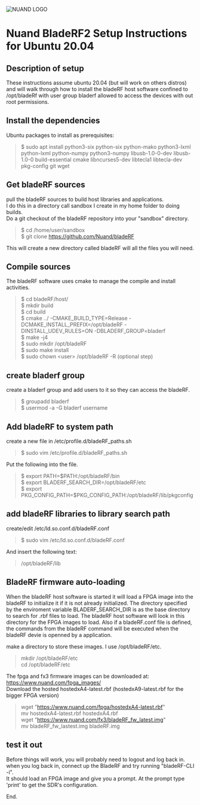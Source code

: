 ![NUAND LOGO](http://nuand.com/bladeRF-doc/libbladeRF/v2.2.1/logo.png)

# Nuand BladeRF2 Setup Instructions for Ubuntu 20.04 

## Description of setup
These instructions assume ubuntu 20.04 (but will work on others distros) and will walk through how to install the bladeRF host software confined to /opt/bladeRf with user group bladerf allowed to access the devices with out root permissions.

## Install the dependencies
Ubuntu packages to install as prerequisites:   
> $ sudo apt install python3-six python-six python-mako python3-lxml python-lxml python-numpy python3-numpy libusb-1.0-0-dev libusb-1.0-0 build-essential cmake libncurses5-dev libtecla1 libtecla-dev pkg-config git wget

## Get bladeRF sources
pull the bladeRF sources to build host libraries and applications.     
I do this in a directory call sandbox I create in my home folder to doing builds.     
Do a git checkout of the bladeRF repository into your "sandbox" directory.     

> $ cd /home/user/sandbox    
> $ git clone https://github.com/Nuand/bladeRF  

This will create a new directory called bladeRF will all the files you will need.   

## Compile sources
The bladeRF software uses cmake to manage the compile and install activities.   

> $ cd bladeRF/host/  
> $ mkdir build   
> $ cd build   
> $ cmake ../ -CMAKE_BUILD_TYPE=Release -DCMAKE_INSTALL_PREFIX=/opt/bladeRF -DINSTALL_UDEV_RULES=ON -DBLADERF_GROUP=bladerf   
> $ make -j4   
> $ sudo mkdir /opt/bladeRF   
> $ sudo make install  
> $ sudo chown \<user\> /opt/bladeRF -R (optional step)  
 
## create bladerf group
create a bladerf group and add users to it so they can access the bladeRF.

> $ groupadd bladerf   
> $ usermod -a -G bladerf username   
  
## Add bladeRF to system path
create a new file in /etc/profile.d/bladeRF_paths.sh
> $ sudo vim /etc/profile.d/bladeRF_paths.sh

Put the following into the file.
> $ export PATH=$PATH:/opt/bladeRF/bin  
> $ export BLADERF_SEARCH_DIR=/opt/bladeRF/etc   
> $ export PKG_CONFIG_PATH=$PKG_CONFIG_PATH:/opt/bladeRF/lib/pkgconfig   


## add bladeRF libraries to library search path
create/edit /etc/ld.so.conf.d/bladeRF.conf  
> $ sudo vim /etc/ld.so.conf.d/bladeRF.conf   

And insert the following text:  
> /opt/bladeRF/lib   

## BladeRF firmware auto-loading
When the bladeRF host software is started it will load a FPGA image into the bladeRF to initialize it if it is not already initialized.  The directory specified by the enviroment variable BLADERF_SEARCH_DIR is as the base directory to search for .rbf files to load.  The bladeRF host software will look in this directory for the FPGA images to load.   Also if a bladeRF.conf file is defined, the commands from the bladeRF command will be executed when the bladeRF devie is openned by a application.

make a directory to store these images.  I use /opt/bladeRF/etc.
> mkdir /opt/bladeRF/etc   
> cd /opt/bladeRF/etc   

The fpga and fx3 firmware images can be downloaded at: https://www.nuand.com/fpga_images/  
Download the hosted hostedxA4-latest.rbf (hostedxA9-latest.rbf for the bigger FPGA version)

> wget "https://www.nuand.com/fpga/hostedxA4-latest.rbf"   
> mv hostedxA4-latest.rbf hostedxA4.rbf   
> wget "https://www.nuand.com/fx3/bladeRF_fw_latest.img"   
> mv bladeRF_fw_lastest.img bladeRF.img   

## test it out
Before things will work, you will probably need to logout and log back in.   
when you log back in, connect up the BladeRF and try running "bladeRF-CLI -i".   
It should load an FPGA image and give you a prompt.
At the prompt type 'print' to get the SDR's configuration.


End.





